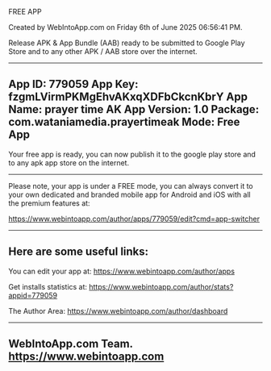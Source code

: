 
FREE APP

Created by WebIntoApp.com on Friday 6th of June 2025 06:56:41 PM.

Release APK & App Bundle (AAB) ready to be submitted to Google Play Store 
and to any other APK / AAB store over the internet.

-------------------------------------
App ID:			779059
App Key:		fzgmLVirmPKMgEhvAKxqXDFbCkcnKbrY
App Name:		prayer time AK
App Version:	1.0
Package:		com.wataniamedia.prayertimeak
Mode:			Free App
-------------------------------------

Your free app is ready, you can now publish it to the 
google play store and to any apk app store on the internet.

-------------------------------------
Please note, your app is under a FREE mode, you can always 
convert it to your own dedicated and branded mobile app for 
Android and iOS with all the premium features at:

https://www.webintoapp.com/author/apps/779059/edit?cmd=app-switcher

-------------------------------------
Here are some useful links:
-------------------------------------

You can edit your app at:
https://www.webintoapp.com/author/apps

Get installs statistics at:
https://www.webintoapp.com/author/stats?appid=779059

The Author Area:
https://www.webintoapp.com/author/dashboard

-------------------------------------
WebIntoApp.com Team.
https://www.webintoapp.com
-------------------------------------
